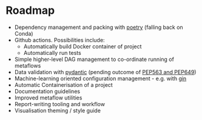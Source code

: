 # Roadmap

- Dependency management and packing with [poetry](https://python-poetry.org/) (falling back on Conda)
- Github actions. Possibilities include:
  - Automatically build Docker container of project
  - Automatically run tests
- Simple higher-level DAG management to co-ordinate running of metaflows
- Data validation with [pydantic](https://pydantic-docs.helpmanual.io/) (pending outcome of [PEP563 and PEP649](https://github.com/samuelcolvin/pydantic/issues/2678))
- Machine-learning oriented configuration management - e.g. with [gin](https://github.com/google/gin-config)
- Automatic Containerisation of a project
- Documentation guidelines
- Improved metaflow utilities
- Report-writing tooling and workflow
- Visualisation theming / style guide
